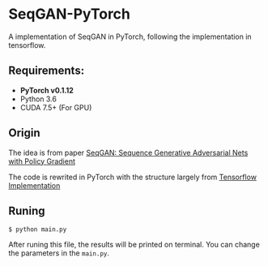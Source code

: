 # SeqGAN-PyTorch
A implementation of SeqGAN in PyTorch, following the implementation in tensorflow.


## Requirements:
* **PyTorch v0.1.12**
* Python 3.6
* CUDA 7.5+ (For GPU)

## Origin
The idea is from paper [SeqGAN: Sequence Generative Adversarial Nets with Policy Gradient](https://arxiv.org/pdf/1609.05473.pdf)

The code is rewrited in PyTorch with the structure largely from [Tensorflow Implementation](https://github.com/LantaoYu/SeqGAN)

## Runing
```
$ python main.py
```
After runing this file, the results will be printed on terminal. You can change the parameters in the ```main.py```.

